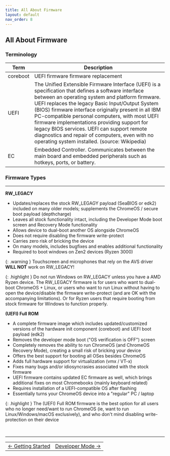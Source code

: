 ```yaml
---
title: All About Firmware
layout: default
nav_order: 8
---
```



## All About Firmware

### Terminology 

| **Term** | **Description** |  
| - | - |
| coreboot     | UEFI firmware firmware replacement |  
| UEFI         | The Unified Extensible Firmware Interface (UEFI) is a specification that defines a software interface between an operating system and platform firmware. UEFI replaces the legacy Basic Input/Output System (BIOS) firmware interface originally present in all IBM PC-compatible personal computers, with most UEFI firmware implementations providing support for legacy BIOS services. UEFI can support remote diagnostics and repair of computers, even with no operating system installed. (source: Wikipedia) |  
| EC           | Embedded Controller. Communicates between the main board and embedded peripherals such as hotkeys, ports, or battery.  


### Firmware Types

----------------------

**RW_LEGACY**
* Updates/replaces the stock RW_LEGAGY payload (SeaBIOS or edk2) included on many older models; supplements the ChromeOS / secure boot payload (depthcharge)
* Leaves all stock functionality intact, including the Developer Mode boot screen and Recovery Mode functionality
* Allows device to dual-boot another OS alongside ChromeOS
* Does not require disabling the firmware write-protect
* Carries zero risk of bricking the device
* On many models, includes bugfixes and enables additional functionality
* Required to boot windows on Zen2 devices (Ryzen 3000)

{: .warning }
Touchscreen and microphones that rely on the AVS driver **WILL NOT** work on RW_LEGACY!

{: .highlight }
Do not run Windows on RW_LEGACY unless you have a AMD Ryzen device. The RW_LEGACY firmware is for users who want to dual-boot ChromeOS + Linux, or users who want to run Linux without having to open the device/disable the firmware write-protect (and are OK with the accompanying limitations). Or for Ryzen users that require booting from stock firmware for Windows to function properly.


**(UEFI) Full ROM**
* A complete firmware image which includes updated/customized versions of the hardware init component (coreboot) and UEFI boot payload (edk2)
* Removes the developer mode boot ("OS verification is OFF") screen
* Completely removes the ability to run ChromeOS (and ChromeOS Recovery Mode), creating a small risk of bricking your device
* Offers the best support for booting all OSes besides ChromeOS
* Adds full hardware support for virtualization (vmx / VT-x)
* Fixes many bugs and/or idiosyncrasies associated with the stock firmware
* UEFI firmware contains updated EC firmware as well, which brings additional fixes on most Chromebooks (mainly keyboard related)
* Requires installation of a UEFI-compatible OS after flashing
* Essentially turns your ChromeOS device into a "regular" PC / laptop

{: .highlight }
The (UEFI) Full ROM firmware is the best option for all users who no longer need/want to run ChromeOS (ie, want to run Linux/Windows/macOS exclusively), and who don't mind disabling write-protection on their device

<br>

--------------

<table>
  <tr>
    <td class="navtable-l">
      <a href="getting-started.html">← Getting Started</a>
    </td>
    <td class="navtable-r">
      <a href="developer-mode.html">Developer Mode →</a>
    </td>
  </tr>
</table>
